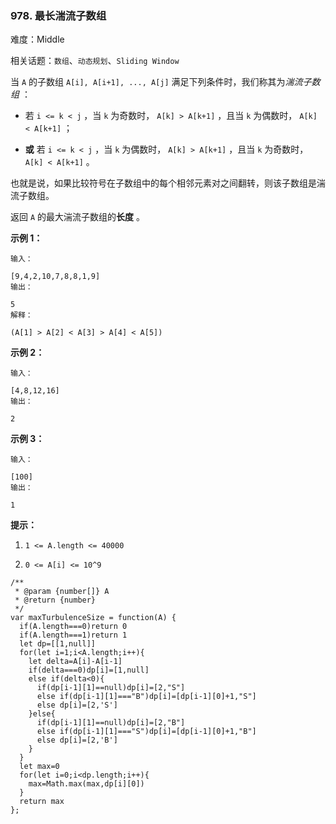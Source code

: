 ### 978. 最长湍流子数组

难度：Middle

相关话题：`数组`、`动态规划`、`Sliding Window`

当  `A` 的子数组 `A[i], A[i+1], ..., A[j]` 满足下列条件时，我们称其为*湍流子数组* ：




* 若 `i <= k < j` ，当  `k` 为奇数时， `A[k] > A[k+1]` ，且当  `k`  为偶数时， `A[k] < A[k+1]` ；

* **或** 若 `i <= k < j` ，当  `k`  为偶数时， `A[k] > A[k+1]` ，且当  `k` 为奇数时， `A[k] < A[k+1]` 。





也就是说，如果比较符号在子数组中的每个相邻元素对之间翻转，则该子数组是湍流子数组。



返回  `A`  的最大湍流子数组的**长度** 。







**示例 1：** 





```
输入：

[9,4,2,10,7,8,8,1,9]
输出：

5
解释：

(A[1] > A[2] < A[3] > A[4] < A[5])

```


**示例 2：** 





```
输入：

[4,8,12,16]
输出：

2

```


**示例 3：** 





```
输入：

[100]
输出：

1

```






**提示：** 




1.  `1 <= A.length <= 40000` 

2.  `0 <= A[i] <= 10^9` 






```
/**
 * @param {number[]} A
 * @return {number}
 */
var maxTurbulenceSize = function(A) {
  if(A.length===0)return 0
  if(A.length===1)return 1
  let dp=[[1,null]]
  for(let i=1;i<A.length;i++){
    let delta=A[i]-A[i-1]
    if(delta===0)dp[i]=[1,null]
    else if(delta<0){
      if(dp[i-1][1]==null)dp[i]=[2,"S"]
      else if(dp[i-1][1]==="B")dp[i]=[dp[i-1][0]+1,"S"]
      else dp[i]=[2,'S']
    }else{
      if(dp[i-1][1]==null)dp[i]=[2,"B"]
      else if(dp[i-1][1]==="S")dp[i]=[dp[i-1][0]+1,"B"]
      else dp[i]=[2,'B']
    }
  }
  let max=0
  for(let i=0;i<dp.length;i++){
    max=Math.max(max,dp[i][0])
  }
  return max
};



```

